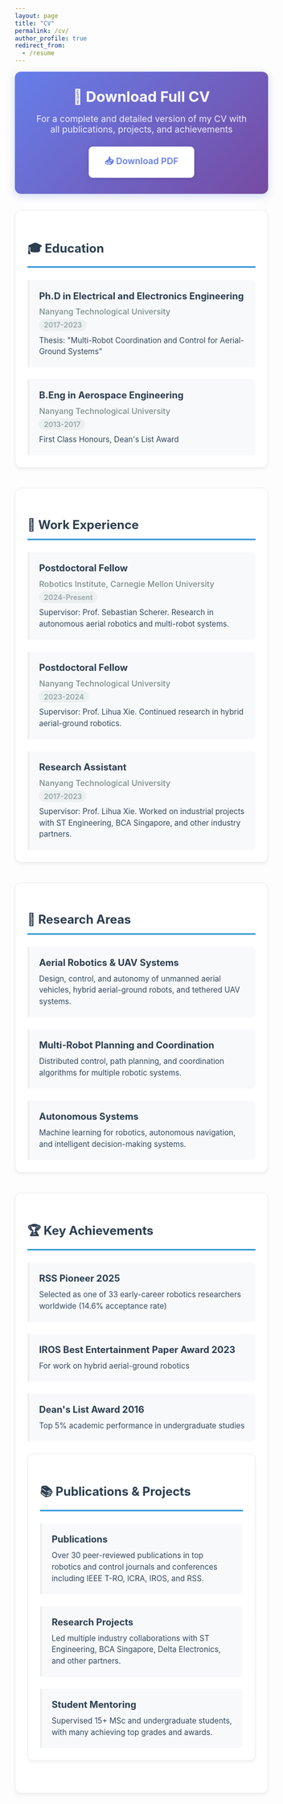 ```yaml
---
layout: page
title: "CV"
permalink: /cv/
author_profile: true
redirect_from:
  - /resume
---
```


<style>
.cv-download {
  background: linear-gradient(135deg, #667eea 0%, #764ba2 100%);
  color: white;
  padding: 2rem;
  border-radius: 12px;
  margin-bottom: 2rem;
  text-align: center;
  box-shadow: 0 4px 15px rgba(102, 126, 234, 0.3);
}

.cv-download h2 {
  margin: 0 0 1rem 0;
  font-size: 1.8rem;
  font-weight: 700;
}

.cv-download p {
  margin: 0 0 1.5rem 0;
  font-size: 1.1rem;
  opacity: 0.9;
}

.download-button {
  display: inline-flex;
  align-items: center;
  gap: 0.5rem;
  background: white;
  color: #667eea;
  text-decoration: none;
  padding: 1rem 2rem;
  border-radius: 8px;
  font-weight: 600;
  font-size: 1.1rem;
  transition: all 0.3s ease;
  box-shadow: 0 2px 8px rgba(0, 0, 0, 0.1);
}

.download-button:hover {
  transform: translateY(-2px);
  box-shadow: 0 4px 15px rgba(0, 0, 0, 0.2);
  color: #5a6fd8;
}

.cv-section {
  margin-bottom: 2.5rem;
  background: white;
  border-radius: 12px;
  padding: 1.5rem;
  box-shadow: 0 4px 6px rgba(0, 0, 0, 0.05);
  border: 1px solid #e9ecef;
}

.cv-section h2 {
  color: #2c3e50;
  border-bottom: 3px solid #3498db;
  padding-bottom: 0.8rem;
  margin-bottom: 1.5rem;
  font-size: 1.5rem;
  font-weight: 700;
  display: flex;
  align-items: center;
  gap: 0.8rem;
}

.cv-item {
  margin-bottom: 1.5rem;
  padding: 1.2rem;
  border-left: 4px solid #ecf0f1;
  background: #f8f9fa;
  border-radius: 0 8px 8px 0;
  transition: all 0.3s ease;
}

.cv-item:hover {
  border-left-color: #3498db;
  background: #e3f2fd;
}

.cv-item:last-child {
  margin-bottom: 0;
}

.cv-title {
  font-weight: 700;
  color: #2c3e50;
  margin-bottom: 0.5rem;
  font-size: 1.15rem;
  line-height: 1.4;
}

.cv-venue {
  color: #7f8c8d;
  font-size: 1rem;
  margin-bottom: 0.3rem;
  font-weight: 500;
}

.cv-date {
  color: #95a5a6;
  font-size: 0.9rem;
  font-weight: 600;
  background: #ecf0f1;
  padding: 0.2rem 0.6rem;
  border-radius: 12px;
  display: inline-block;
}

.cv-description {
  color: #34495e;
  font-size: 0.95rem;
  margin-top: 0.5rem;
  line-height: 1.5;
}

@media (max-width: 768px) {
  .cv-download {
    padding: 1.5rem;
  }
  
  .cv-download h2 {
    font-size: 1.5rem;
  }
  
  .cv-section {
    padding: 1rem;
  }
  
  .cv-item {
    padding: 1rem;
  }
  
  .cv-title {
    font-size: 1.05rem;
  }
}
</style>

<div class="cv-download">
  <h2>📄 Download Full CV</h2>
  <p>For a complete and detailed version of my CV with all publications, projects, and achievements</p>
  <a href="/files/cv.pdf" class="download-button" target="_blank">
    📥 Download PDF
  </a>
</div>

<div class="cv-section">
  <h2>🎓 Education</h2>
  
  <div class="cv-item">
    <div class="cv-title">Ph.D in Electrical and Electronics Engineering</div>
    <div class="cv-venue">Nanyang Technological University</div>
    <div class="cv-date">2017-2023</div>
    <div class="cv-description">Thesis: "Multi-Robot Coordination and Control for Aerial-Ground Systems"</div>
  </div>
  
  <div class="cv-item">
    <div class="cv-title">B.Eng in Aerospace Engineering</div>
    <div class="cv-venue">Nanyang Technological University</div>
    <div class="cv-date">2013-2017</div>
    <div class="cv-description">First Class Honours, Dean's List Award</div>
  </div>
</div>

<div class="cv-section">
  <h2>💼 Work Experience</h2>
  
  <div class="cv-item">
    <div class="cv-title">Postdoctoral Fellow</div>
    <div class="cv-venue">Robotics Institute, Carnegie Mellon University</div>
    <div class="cv-date">2024-Present</div>
    <div class="cv-description">Supervisor: Prof. Sebastian Scherer. Research in autonomous aerial robotics and multi-robot systems.</div>
  </div>
  
  <div class="cv-item">
    <div class="cv-title">Postdoctoral Fellow</div>
    <div class="cv-venue">Nanyang Technological University</div>
    <div class="cv-date">2023-2024</div>
    <div class="cv-description">Supervisor: Prof. Lihua Xie. Continued research in hybrid aerial-ground robotics.</div>
  </div>
  
  <div class="cv-item">
    <div class="cv-title">Research Assistant</div>
    <div class="cv-venue">Nanyang Technological University</div>
    <div class="cv-date">2017-2023</div>
    <div class="cv-description">Supervisor: Prof. Lihua Xie. Worked on industrial projects with ST Engineering, BCA Singapore, and other industry partners.</div>
  </div>
</div>

<div class="cv-section">
  <h2>🔬 Research Areas</h2>
  
  <div class="cv-item">
    <div class="cv-title">Aerial Robotics & UAV Systems</div>
    <div class="cv-description">Design, control, and autonomy of unmanned aerial vehicles, hybrid aerial-ground robots, and tethered UAV systems.</div>
  </div>
  
  <div class="cv-item">
    <div class="cv-title">Multi-Robot Planning and Coordination</div>
    <div class="cv-description">Distributed control, path planning, and coordination algorithms for multiple robotic systems.</div>
  </div>
  
  <div class="cv-item">
    <div class="cv-title">Autonomous Systems</div>
    <div class="cv-description">Machine learning for robotics, autonomous navigation, and intelligent decision-making systems.</div>
  </div>
</div>

<div class="cv-section">
  <h2>🏆 Key Achievements</h2>
  
  <div class="cv-item">
    <div class="cv-title">RSS Pioneer 2025</div>
    <div class="cv-description">Selected as one of 33 early-career robotics researchers worldwide (14.6% acceptance rate)</div>
  </div>
  
  <div class="cv-item">
    <div class="cv-title">IROS Best Entertainment Paper Award 2023</div>
    <div class="cv-description">For work on hybrid aerial-ground robotics</div>
  </div>
  
  <div class="cv-item">
    <div class="cv-title">Dean's List Award 2016</div>
    <div class="cv-description">Top 5% academic performance in undergraduate studies</div>
  </div>

<div class="cv-section">
  <h2>📚 Publications & Projects</h2>
  
  <div class="cv-item">
    <div class="cv-title">Publications</div>
    <div class="cv-description">Over 30 peer-reviewed publications in top robotics and control journals and conferences including IEEE T-RO, ICRA, IROS, and RSS.</div>
  </div>
  
  <div class="cv-item">
    <div class="cv-title">Research Projects</div>
    <div class="cv-description">Led multiple industry collaborations with ST Engineering, BCA Singapore, Delta Electronics, and other partners.</div>
  </div>
  
  <div class="cv-item">
    <div class="cv-title">Student Mentoring</div>
    <div class="cv-description">Supervised 15+ MSc and undergraduate students, with many achieving top grades and awards.</div>
  </div>
</div>
